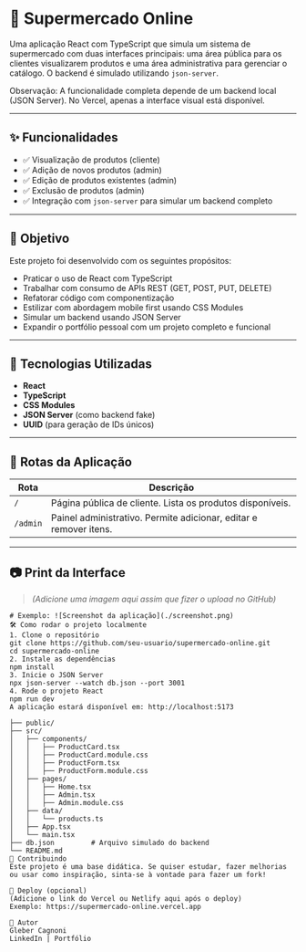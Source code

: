 # 🛒 Supermercado Online

Uma aplicação React com TypeScript que simula um sistema de supermercado com duas interfaces principais: uma área pública para os clientes visualizarem produtos e uma área administrativa para gerenciar o catálogo. O backend é simulado utilizando `json-server`.

Observação: A funcionalidade completa depende de um backend local (JSON Server).
No Vercel, apenas a interface visual está disponível.

---

## ✨ Funcionalidades

- ✅ Visualização de produtos (cliente)
- ✅ Adição de novos produtos (admin)
- ✅ Edição de produtos existentes (admin)
- ✅ Exclusão de produtos (admin)
- ✅ Integração com `json-server` para simular um backend completo

---

## 📌 Objetivo

Este projeto foi desenvolvido com os seguintes propósitos:

- Praticar o uso de React com TypeScript
- Trabalhar com consumo de APIs REST (GET, POST, PUT, DELETE)
- Refatorar código com componentização
- Estilizar com abordagem mobile first usando CSS Modules
- Simular um backend usando JSON Server
- Expandir o portfólio pessoal com um projeto completo e funcional

---

## 🚀 Tecnologias Utilizadas

- **React**
- **TypeScript**
- **CSS Modules** 
- **JSON Server** (como backend fake)
- **UUID** (para geração de IDs únicos)

---

## 🧭 Rotas da Aplicação

| Rota       | Descrição                                                         |
|------------|-------------------------------------------------------------------|
| `/`        | Página pública de cliente. Lista os produtos disponíveis.        |
| `/admin`   | Painel administrativo. Permite adicionar, editar e remover itens.|

---

## 📷 Print da Interface

> *(Adicione uma imagem aqui assim que fizer o upload no GitHub)*

```
# Exemplo: ![Screenshot da aplicação](./screenshot.png)
🛠️ Como rodar o projeto localmente
1. Clone o repositório
git clone https://github.com/seu-usuario/supermercado-online.git
cd supermercado-online
2. Instale as dependências
npm install
3. Inicie o JSON Server
npx json-server --watch db.json --port 3001
4. Rode o projeto React
npm run dev
A aplicação estará disponível em: http://localhost:5173

├── public/
├── src/
│   ├── components/
│   │   ├── ProductCard.tsx
│   │   ├── ProductCard.module.css
│   │   ├── ProductForm.tsx
│   │   ├── ProductForm.module.css
│   ├── pages/
│   │   ├── Home.tsx
│   │   ├── Admin.tsx
│   │   ├── Admin.module.css
│   ├── data/
│   │   └── products.ts
│   ├── App.tsx
│   └── main.tsx
├── db.json         # Arquivo simulado do backend
└── README.md
🤝 Contribuindo
Este projeto é uma base didática. Se quiser estudar, fazer melhorias ou usar como inspiração, sinta-se à vontade para fazer um fork!

🔗 Deploy (opcional)
(Adicione o link do Vercel ou Netlify aqui após o deploy)
Exemplo: https://supermercado-online.vercel.app

👤 Autor
Gleber Cagnoni
LinkedIn | Portfólio

